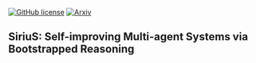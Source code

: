 <!--- BADGES: START --->

[![GitHub license](https://img.shields.io/badge/License-MIT-blue.svg)][#license-gh-package]
[![Arxiv](https://img.shields.io/badge/arXiv-2406.07496-B31B1B.svg)][#arxiv-paper-package]


[#license-gh-package]: https://lbesson.mit-license.org/
[#arxiv-paper-package]: https://arxiv.org/pdf/2502.04780

<!--- BADGES: END --->

## SiriuS: Self-improving Multi-agent Systems via Bootstrapped Reasoning
